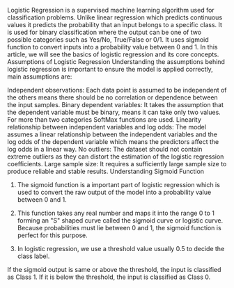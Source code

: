 Logistic Regression is a supervised machine learning algorithm used for classification problems. Unlike linear regression which predicts continuous values it predicts the probability that an input belongs to a specific class. It is used for binary classification where the output can be one of two possible categories such as Yes/No, True/False or 0/1. It uses sigmoid function to convert inputs into a probability value between 0 and 1. In this article, we will see the basics of logistic regression and its core concepts.
Assumptions of Logistic Regression
Understanding the assumptions behind logistic regression is important to ensure the model is applied correctly, main assumptions are:

Independent observations: Each data point is assumed to be independent of the others means there should be no correlation or dependence between the input samples.
Binary dependent variables: It takes the assumption that the dependent variable must be binary, means it can take only two values. For more than two categories SoftMax functions are used.
Linearity relationship between independent variables and log odds: The model assumes a linear relationship between the independent variables and the log odds of the dependent variable which means the predictors affect the log odds in a linear way.
No outliers: The dataset should not contain extreme outliers as they can distort the estimation of the logistic regression coefficients.
Large sample size: It requires a sufficiently large sample size to produce reliable and stable results.
Understanding Sigmoid Function
1. The sigmoid function is a important part of logistic regression which is used to convert the raw output of the model into a probability value between 0 and 1.

2. This function takes any real number and maps it into the range 0 to 1 forming an "S" shaped curve called the sigmoid curve or logistic curve. Because probabilities must lie between 0 and 1, the sigmoid function is perfect for this purpose.

3. In logistic regression, we use a threshold value usually 0.5 to decide the class label.

If the sigmoid output is same or above the threshold, the input is classified as Class 1.
If it is below the threshold, the input is classified as Class 0.
